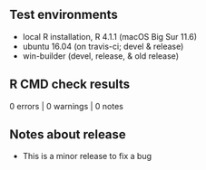 ## Test environments

* local R installation, R 4.1.1 (macOS Big Sur 11.6)
* ubuntu 16.04 (on travis-ci; devel & release)
* win-builder (devel, release, & old release)

## R CMD check results

0 errors | 0 warnings | 0 notes

## Notes about release

* This is a minor release to fix a bug
